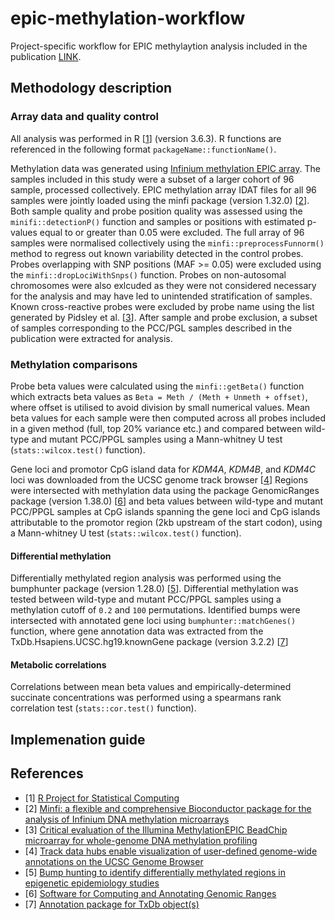 # epic-methylation-workflow

Project-specific workflow for EPIC methylaytion analysis included in the publication [LINK]().

## Methodology description

### Array data and quality control

All analysis was performed in R [[1](https://www.r-project.org/)] (version 3.6.3). R functions are referenced in the following format `packageName::functionName()`.

Methylation data was generated using [Infinium methylation EPIC array](https://www.illumina.com/products/by-type/microarray-kits/infinium-methylation-epic.html). The samples included in this study were a subset of a larger cohort of 96 sample, processed collectively. EPIC methylation array IDAT files for all 96 samples were jointly loaded using the minfi package (version 1.32.0) [[2](https://www.ncbi.nlm.nih.gov/pmc/articles/PMC4016708/)]. Both sample quality and probe position quality was assessed using the `minifi::detectionP()` function and samples or positions with estimated p-values equal to or greater than 0.05 were excluded. The full array of 96 samples were normalised collectively using the `minfi::preprocessFunnorm()` method to regress out known variability detected in the control probes. Probes overlapping with SNP positions (MAF >= 0.05) were excluded using the `minfi::dropLociWithSnps()` function. Probes on non-autosomal chromosomes were also exlcuded as they were not considered necessary for the analysis and may have led to unintended stratification of samples. Known cross-reactive probes were excluded by probe name using the list generated by Pidsley et al. [[3](https://www.ncbi.nlm.nih.gov/pmc/articles/PMC5055731/)]. After sample and probe exclusion, a subset of samples corresponding to the PCC/PGL samples described in the publication were extracted for analysis.

### Methylation comparisons

Probe beta values were calculated using the `minfi::getBeta()` function which extracts beta values as `Beta = Meth / (Meth + Unmeth + offset)`, where offset is utilised to avoid division by small numerical values. Mean beta values for each sample were then computed across all probes included in a given method (full, top 20% variance etc.) and compared between wild-type and mutant PCC/PPGL samples using a Mann-whitney U test (`stats::wilcox.test()` function).

Gene loci and promotor CpG island data for _KDM4A_, _KDM4B_, and _KDM4C_ loci was downloaded from the UCSC genome track browser [[4](https://academic.oup.com/bioinformatics/article/30/7/1003/232409)] Regions were intersected with  methylation data using the package GenomicRanges package (version 1.38.0) [[6](https://pubmed.ncbi.nlm.nih.gov/23950696/)] and beta values between wild-type and mutant PCC/PPGL samples at CpG islands spanning the gene loci and CpG islands attributable to the promotor region (2kb upstream of the start codon), using a Mann-whitney U test (`stats::wilcox.test()` function). 

#### Differential methylation

Differentially methylated region analysis was performed using the bumphunter package (version 1.28.0) [[5](https://pubmed.ncbi.nlm.nih.gov/22422453/)]. Differential methylation was tested between wild-type and mutant PCC/PPGL samples using a methylation cutoff of `0.2` and `100` permutations. Identified bumps were intersected with annotated gene loci using `bumphunter::matchGenes()` function, where gene annotation data was extracted from the TxDb.Hsapiens.UCSC.hg19.knownGene package (version 3.2.2) [[7](https://bioconductor.org/packages/release/data/annotation/html/TxDb.Hsapiens.UCSC.hg19.knownGene.html)]

#### Metabolic correlations

Correlations between mean beta values and empirically-determined succinate concentrations was performed using a spearmans rank correlation test (`stats::cor.test()` function).

## Implemenation guide

## References
- [1] [R Project for Statistical Computing](https://www.r-project.org/)
- [2] [Minfi: a flexible and comprehensive Bioconductor package for the analysis of Infinium DNA methylation microarrays](https://www.ncbi.nlm.nih.gov/pmc/articles/PMC4016708/)
- [3] [Critical evaluation of the Illumina MethylationEPIC BeadChip microarray for whole-genome DNA methylation profiling](https://www.ncbi.nlm.nih.gov/pmc/articles/PMC5055731/)
- [4] [Track data hubs enable visualization of user-defined genome-wide annotations on the UCSC Genome Browser](https://academic.oup.com/bioinformatics/article/30/7/1003/232409)
- [5] [Bump hunting to identify differentially methylated regions in epigenetic epidemiology studies](https://pubmed.ncbi.nlm.nih.gov/22422453/)
- [6] [Software for Computing and Annotating Genomic Ranges](https://pubmed.ncbi.nlm.nih.gov/23950696/)
- [7] [Annotation package for TxDb object(s)](https://bioconductor.org/packages/release/data/annotation/html/TxDb.Hsapiens.UCSC.hg19.knownGene.html)
